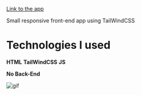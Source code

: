[Link to the app](https://tailwindcss-recipes.netlify.app/)

Small responsive front-end app using TailWindCSS

# Technologies I used

**HTML**
**TailWindCSS**
**JS**

**No Back-End**

![gif](https://media.giphy.com/media/13FrpeVH09Zrb2/giphy.gif)
